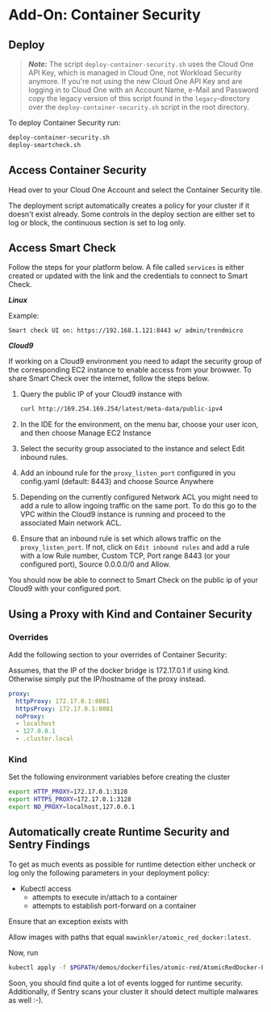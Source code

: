 # Add-On: Container Security

## Deploy

> ***Note:*** The script `deploy-container-security.sh` uses the Cloud One API Key, which is managed in Cloud One, not Workload Security anymore. If you're not using the new Cloud One API Key and are logging in to Cloud One with an Account Name, e-Mail and Password copy the legacy version of this script found in the `legacy`-directory over the `deploy-container-security.sh` script in the root directory.

To deploy Container Security run:

```sh
deploy-container-security.sh
deploy-smartcheck.sh
```

## Access Container Security

Head over to your Cloud One Account and select the Container Security tile.

The deployment script automatically creates a policy for your cluster if it doesn't exist already. Some controls in the deploy section are either set to log or block, the continuous section is set to log only.

## Access Smart Check

Follow the steps for your platform below. A file called `services` is either created or updated with the link and the credentials to connect to Smart Check.

***Linux***

Example:

`Smart check UI on: https://192.168.1.121:8443 w/ admin/trendmicro`

***Cloud9***

If working on a Cloud9 environment you need to adapt the security group of the corresponding EC2 instance to enable access from your browwer. To share Smart Check over the internet, follow the steps below.

1. Query the public IP of your Cloud9 instance with

   ```sh
   curl http://169.254.169.254/latest/meta-data/public-ipv4
   ```

2. In the IDE for the environment, on the menu bar, choose your user icon, and then choose Manage EC2 Instance
3. Select the security group associated to the instance and select Edit inbound rules.
4. Add an inbound rule for the `proxy_listen_port` configured in you config.yaml (default: 8443) and choose Source Anywhere
5. Depending on the currently configured Network ACL you might need to add a rule to allow ingoing traffic on the same port. To do this go to the VPC within the Cloud9 instance is running and proceed to the associated Main network ACL.
6. Ensure that an inbound rule is set which allows traffic on the `proxy_listen_port`. If not, click on `Edit inbound rules` and add a rule with a low Rule number, Custom TCP, Port range 8443 (or your configured port), Source 0.0.0.0/0 and Allow.

You should now be able to connect to Smart Check on the public ip of your Cloud9 with your configured port.

</details>

## Using a Proxy with Kind and Container Security

### Overrides

Add the following section to your overrides of Container Security:

Assumes, that the IP of the docker bridge is 172.17.0.1 if using kind. Otherwise simply put the IP/hostname of the proxy instead.

```yaml
proxy:
  httpProxy: 172.17.0.1:8081
  httpsProxy: 172.17.0.1:8081
  noProxy:
  - localhost
  - 127.0.0.1
  - .cluster.local
```

### Kind

Set the following environment variables before creating the cluster

```sh
export HTTP_PROXY=172.17.0.1:3128
export HTTPS_PROXY=172.17.0.1:3128
export NO_PROXY=localhost,127.0.0.1
```

## Automatically create Runtime Security and Sentry Findings 

To get as much events as possible for runtime detection either uncheck or log only the following parameters in your deployment policy:

- Kubectl access
  - attempts to execute in/attach to a container
  - attempts to establish port-forward on a container

Ensure that an exception exists with

Allow images with paths that equal `mawinkler/atomic_red_docker:latest`.

Now, run

```sh
kubectl apply -f $PGPATH/demos/dockerfiles/atomic-red/AtomicRedDocker-FullFalco.yaml
```

Soon, you should find quite a lot of events logged for runtime security. Additionally, if Sentry scans your cluster it should detect multiple malwares as well :-).
